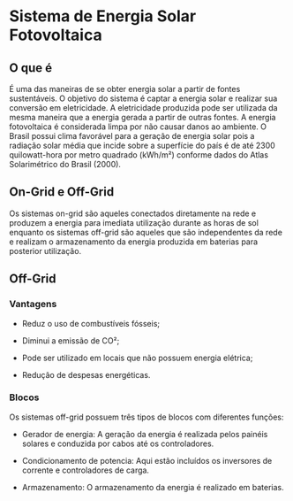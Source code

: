 # Sistema de Energia Solar Fotovoltaica

## O que é

É uma das maneiras de se obter energia solar a partir de fontes sustentáveis. O objetivo do sistema é captar a energia solar e realizar sua conversão em eletricidade. A eletricidade produzida pode ser utilizada da mesma maneira que a energia gerada a partir de outras fontes.
A energia fotovoltaica é considerada limpa por não causar danos ao ambiente.
O Brasil possui clima favorável para a geração de energia solar pois a radiação solar média que incide sobre a superfície do país é de até 2300 quilowatt-hora por metro quadrado (kWh/m²) conforme dados do Atlas Solarimétrico do Brasil (2000).

## On-Grid e Off-Grid

Os sistemas on-grid são aqueles conectados diretamente na rede e produzem a energia para imediata utilização durante as horas de sol enquanto os sistemas off-grid são aqueles que são independentes da rede e realizam o armazenamento da energia produzida em baterias para posterior utilização.

## Off-Grid

### Vantagens

- Reduz o uso de combustíveis fósseis;

- Diminui a emissão de CO²;

- Pode ser utilizado em locais que não possuem energia elétrica;

- Redução de despesas energéticas.


### Blocos 

Os sistemas off-grid possuem três tipos de blocos com diferentes funções:

- Gerador de energia: A geração da energia é realizada pelos painéis solares e conduzida por cabos até os controladores.

- Condicionamento de potencia: Aqui estão incluídos os inversores de corrente e controladores de carga.

- Armazenamento: O armazenamento da energia é realizado em baterias.

